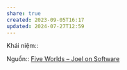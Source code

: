 ```yaml
---
share: true
created: 2023-09-05T16:17
updated: 2024-07-27T12:59
---
```

Khái niệm:: 

Nguồn:: [Five Worlds – Joel on Software](https://www.joelonsoftware.com/2002/05/06/five-worlds/)